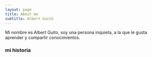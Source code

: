 ```yaml
---
layout: page
title: About me
subtitle: Albert Guitó
---
```


Mi nombre es Albert Guito, soy una persona inquieta, a la que le gusta aprender y compartir conocimientos.

### mi historia

